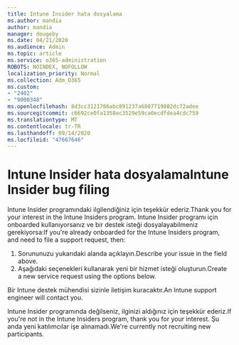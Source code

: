 ```yaml
---
title: Intune Insider hata dosyalama
ms.author: mandia
author: mandia
manager: dougeby
ms.date: 04/21/2020
ms.audience: Admin
ms.topic: article
ms.service: o365-administration
ROBOTS: NOINDEX, NOFOLLOW
localization_priority: Normal
ms.collection: Adm_O365
ms.custom:
- "2402"
- "9000348"
ms.openlocfilehash: 8d3cc3121786abc891237a6807719802dc72adee
ms.sourcegitcommit: c6692ce0fa1358ec3529e59ca0ecdfdea4cdc759
ms.translationtype: MT
ms.contentlocale: tr-TR
ms.lasthandoff: 09/14/2020
ms.locfileid: "47667646"
---
```

# <a name="intune-insider-bug-filing"></a><span data-ttu-id="7e4c9-102">Intune Insider hata dosyalama</span><span class="sxs-lookup"><span data-stu-id="7e4c9-102">Intune Insider bug filing</span></span>

<span data-ttu-id="7e4c9-103">Intune Insider programındaki ilgilendiğiniz için teşekkür ederiz.</span><span class="sxs-lookup"><span data-stu-id="7e4c9-103">Thank you for your interest in the Intune Insiders program.</span></span> <span data-ttu-id="7e4c9-104">Intune Insider programı için onboarded kullanıyorsanız ve bir destek isteği dosyalayabilmeniz gerekiyorsa:</span><span class="sxs-lookup"><span data-stu-id="7e4c9-104">If you're already onboarded for the Intune Insiders program, and need to file a support request, then:</span></span>

1. <span data-ttu-id="7e4c9-105">Sorununuzu yukarıdaki alanda açıklayın.</span><span class="sxs-lookup"><span data-stu-id="7e4c9-105">Describe your issue in the field above.</span></span>
2. <span data-ttu-id="7e4c9-106">Aşağıdaki seçenekleri kullanarak yeni bir hizmet isteği oluşturun.</span><span class="sxs-lookup"><span data-stu-id="7e4c9-106">Create a new service request using the options below.</span></span>

<span data-ttu-id="7e4c9-107">Bir Intune destek mühendisi sizinle iletişim kuracaktır.</span><span class="sxs-lookup"><span data-stu-id="7e4c9-107">An Intune support engineer will contact you.</span></span>

<span data-ttu-id="7e4c9-108">Intune Insider programında değilseniz, ilginizi aldığınız için teşekkür ederiz.</span><span class="sxs-lookup"><span data-stu-id="7e4c9-108">If you're not in the Intune Insiders program, thank you for your interest.</span></span> <span data-ttu-id="7e4c9-109">Şu anda yeni katılımcılar işe alınamadı.</span><span class="sxs-lookup"><span data-stu-id="7e4c9-109">We're currently not recruiting new participants.</span></span>
